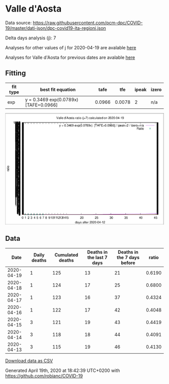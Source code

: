 # Valle d'Aosta

Data source: https://raw.githubusercontent.com/pcm-dpc/COVID-19/master/dati-json/dpc-covid19-ita-regioni.json

Delta days analysis (j): 7

Analyses for other values of j for 2020-04-19 are avalable [here](../2020-04-19/README.md)

Analyses for Valle d'Aosta for previous dates are avalable [here](../README.md)

## Fitting 
|fit type|best fit equation|tafe|tfe|ipeak|izero|
|-------|-----|--------|------|---|---|
|exp|y = 0.3469 exp(0.0789x)  [TAFE=0.0966]|0.0966|0.0078|2|n/a|

![Plot](COVID-19_valle_d'aosta_j7_2020-04-19.png)

## Data
|Date|Daily deaths|Cumulated deaths|Deaths in the last 7 days|Deaths in the 7 days before|ratio|
|----|----------|-----------|-------|--------------------|-----|
|2020-04-19|1|125|13|21|0.6190|
|2020-04-18|1|124|17|25|0.6800|
|2020-04-17|1|123|16|37|0.4324|
|2020-04-16|1|122|17|42|0.4048|
|2020-04-15|3|121|19|43|0.4419|
|2020-04-14|3|118|18|44|0.4091|
|2020-04-13|3|115|19|46|0.4130|

[Download data as CSV](COVID-19_valle_d'aosta_j7_2020-04-19.csv)

Generated April 19th, 2020 at 18:42:39 UTC+0200 with https://github.com/robianc/COVID-19
